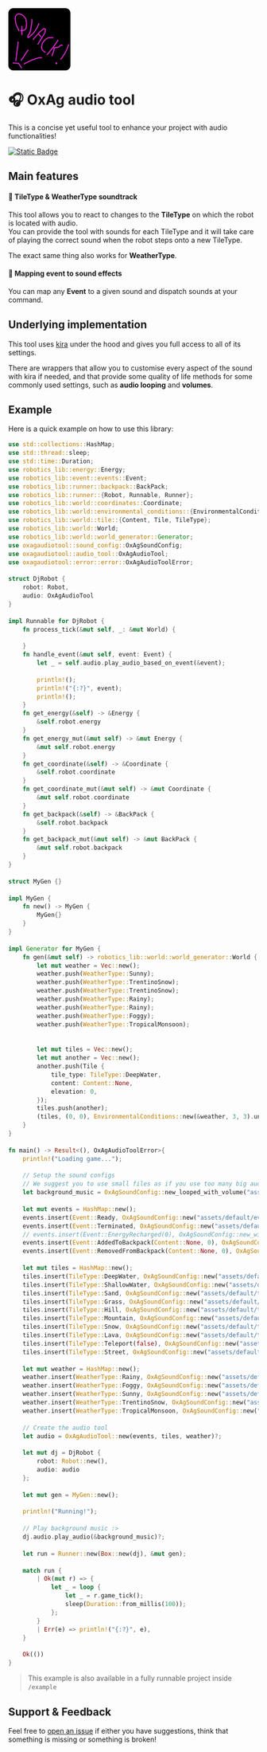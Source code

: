 <img src="assets/logo.png" alt="logo" width="125" align="top" style="margin-right: 1rem"/>  

# 🎧 OxAg audio tool
This is a concise yet useful tool to enhance your project with audio functionalities!  

[![Static Badge](https://img.shields.io/badge/OxAg-world_generator-orange)](https://github.com/xupremix/oxagworldgenerator)
## Main features
#### 💠 TileType & WeatherType soundtrack
This tool allows you to react to changes to the **TileType** on which the robot is located with audio.  
You can provide the tool with sounds for each TileType and it will take care of playing the correct sound when the robot steps onto a new TileType.

The exact same thing also works for **WeatherType**.  

#### 💠 Mapping event to sound effects
You can map any **Event** to a given sound and dispatch sounds at your command.

## Underlying implementation
This tool uses [kira](https://docs.rs/kira/latest/kira/) under the hood and gives you full access to all of its settings.  

There are wrappers that allow you to customise every aspect of the sound with kira if needed, and that provide some quality of life methods for some commonly used settings, such as **audio looping** and **volumes**.

## Example
Here is a quick example on how to use this library:
```rust
use std::collections::HashMap;
use std::thread::sleep;
use std::time::Duration;
use robotics_lib::energy::Energy;
use robotics_lib::event::events::Event;
use robotics_lib::runner::backpack::BackPack;
use robotics_lib::runner::{Robot, Runnable, Runner};
use robotics_lib::world::coordinates::Coordinate;
use robotics_lib::world::environmental_conditions::{EnvironmentalConditions, WeatherType};
use robotics_lib::world::tile::{Content, Tile, TileType};
use robotics_lib::world::World;
use robotics_lib::world::world_generator::Generator;
use oxagaudiotool::sound_config::OxAgSoundConfig;
use oxagaudiotool::audio_tool::OxAgAudioTool;
use oxagaudiotool::error::error::OxAgAudioToolError;

struct DjRobot {
    robot: Robot,
    audio: OxAgAudioTool
}

impl Runnable for DjRobot {
    fn process_tick(&mut self, _: &mut World) {

    }
    fn handle_event(&mut self, event: Event) {
        let _ = self.audio.play_audio_based_on_event(&event);

        println!();
        println!("{:?}", event);
        println!();
    }
    fn get_energy(&self) -> &Energy {
        &self.robot.energy
    }
    fn get_energy_mut(&mut self) -> &mut Energy {
        &mut self.robot.energy
    }
    fn get_coordinate(&self) -> &Coordinate {
        &self.robot.coordinate
    }
    fn get_coordinate_mut(&mut self) -> &mut Coordinate {
        &mut self.robot.coordinate
    }
    fn get_backpack(&self) -> &BackPack {
        &self.robot.backpack
    }
    fn get_backpack_mut(&mut self) -> &mut BackPack {
        &mut self.robot.backpack
    }
}

struct MyGen {}

impl MyGen {
    fn new() -> MyGen {
        MyGen{}
    }
}

impl Generator for MyGen {
    fn gen(&mut self) -> robotics_lib::world::world_generator::World {
        let mut weather = Vec::new();
        weather.push(WeatherType::Sunny);
        weather.push(WeatherType::TrentinoSnow);
        weather.push(WeatherType::TrentinoSnow);
        weather.push(WeatherType::Rainy);
        weather.push(WeatherType::Rainy);
        weather.push(WeatherType::Foggy);
        weather.push(WeatherType::TropicalMonsoon);


        let mut tiles = Vec::new();
        let mut another = Vec::new();
        another.push(Tile {
            tile_type: TileType::DeepWater,
            content: Content::None,
            elevation: 0,
        });
        tiles.push(another);
        (tiles, (0, 0), EnvironmentalConditions::new(&weather, 3, 3).unwrap(), 0.1, None)
    }
}

fn main() -> Result<(), OxAgAudioToolError>{
    println!("Loading game...");
    
    // Setup the sound configs
    // We suggest you to use small files as if you use too many big audio files the startup times may increase
    let background_music = OxAgSoundConfig::new_looped_with_volume("assets/default/music.ogg", 2.0);

    let mut events = HashMap::new();
    events.insert(Event::Ready, OxAgSoundConfig::new("assets/default/event/event_ready.ogg"));
    events.insert(Event::Terminated, OxAgSoundConfig::new("assets/default/event/event_terminated.ogg"));
    // events.insert(Event::EnergyRecharged(0), OxAgSoundConfig::new_with_volume("assets/default/event/event_energy_recharged.ogg", 0.1));
    events.insert(Event::AddedToBackpack(Content::None, 0), OxAgSoundConfig::new("assets/default/event/event_add_to_backpack.ogg"));
    events.insert(Event::RemovedFromBackpack(Content::None, 0), OxAgSoundConfig::new("assets/default/event/event_remove_from_backpack.ogg"));

    let mut tiles = HashMap::new();
    tiles.insert(TileType::DeepWater, OxAgSoundConfig::new("assets/default/tile/tile_water.ogg"));
    tiles.insert(TileType::ShallowWater, OxAgSoundConfig::new("assets/default/tile/tile_water.ogg"));
    tiles.insert(TileType::Sand, OxAgSoundConfig::new("assets/default/tile/tile_sand.ogg"));
    tiles.insert(TileType::Grass, OxAgSoundConfig::new("assets/default/tile/tile_grass.ogg"));
    tiles.insert(TileType::Hill, OxAgSoundConfig::new("assets/default/tile/tile_grass.ogg"));
    tiles.insert(TileType::Mountain, OxAgSoundConfig::new("assets/default/tile/tile_mountain.ogg"));
    tiles.insert(TileType::Snow, OxAgSoundConfig::new("assets/default/tile/tile_snow.ogg"));
    tiles.insert(TileType::Lava, OxAgSoundConfig::new("assets/default/tile/tile_lava.ogg"));
    tiles.insert(TileType::Teleport(false), OxAgSoundConfig::new("assets/default/tile/tile_teleport.ogg"));
    tiles.insert(TileType::Street, OxAgSoundConfig::new("assets/default/tile/tile_street.ogg"));

    let mut weather = HashMap::new();
    weather.insert(WeatherType::Rainy, OxAgSoundConfig::new("assets/default/weather/weather_rainy.ogg"));
    weather.insert(WeatherType::Foggy, OxAgSoundConfig::new("assets/default/weather/weather_foggy.ogg"));
    weather.insert(WeatherType::Sunny, OxAgSoundConfig::new("assets/default/weather/weather_sunny.ogg"));
    weather.insert(WeatherType::TrentinoSnow, OxAgSoundConfig::new("assets/default/weather/weather_winter.ogg"));
    weather.insert(WeatherType::TropicalMonsoon, OxAgSoundConfig::new("assets/default/weather/weather_tropical.ogg"));

    // Create the audio tool
    let audio = OxAgAudioTool::new(events, tiles, weather)?;

    let mut dj = DjRobot {
        robot: Robot::new(),
        audio: audio
    };

    let mut gen = MyGen::new();

    println!("Running!");

    // Play background music :>
    dj.audio.play_audio(&background_music)?;

    let run = Runner::new(Box::new(dj), &mut gen);

    match run {
        | Ok(mut r) => {
            let _ = loop {
                let _ = r.game_tick();
                sleep(Duration::from_millis(100));
            };
        }
        | Err(e) => println!("{:?}", e),
    }

    Ok(())
}
```
> This example is also available in a fully runnable project inside `/example`

## Support & Feedback
Feel free to [open an issue](https://github.com/xupremix/oxagaudiotool/issues) if either you have suggestions, think that something is missing or something is broken!